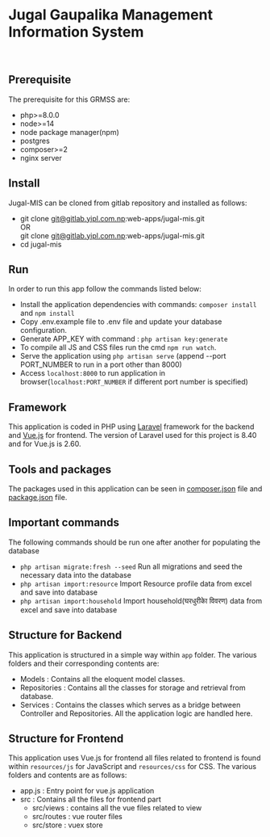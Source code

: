 
<h1> Jugal Gaupalika Management Information System </h1> <br/>

## Prerequisite

The prerequisite for this GRMSS are:
- php>=8.0.0
- node>=14
- node package manager(npm)
- postgres
- composer>=2
- nginx server

## Install
Jugal-MIS can be cloned from gitlab repository and installed as follows:
- git clone git@gitlab.yipl.com.np:web-apps/jugal-mis.git <br />
OR<br />
  git clone git@gitlab.yipl.com.np:web-apps/jugal-mis.git
- cd jugal-mis


## Run
In order to run this app follow the commands listed below:
- Install the application dependencies with commands: `composer install` and `npm install`
- Copy .env.example file to .env file and update your database configuration.
- Generate APP_KEY with command : `php artisan key:generate`
- To compile all JS and CSS files run the cmd `npm run watch`.
- Serve the application using `php artisan serve` (append --port PORT_NUMBER to run in a port other than 8000)
- Access `localhost:8000` to run application in browser(`localhost:PORT_NUMBER` if different port number is specified)

## Framework
This application is coded in PHP using [Laravel](http://laravel.com) framework for the backend and [Vue.js](https://vuejs.org/) for frontend. The version of Laravel used for this project is 8.40 and for Vue.js is 2.60.


## Tools and packages
The packages used in this application can be seen in [composer.json](https://gitlab.yipl.com.np/web-apps/jugal-mis/-/blob/master/composer.json) file and [package.json](https://gitlab.yipl.com.np/web-apps/jugal-mis/-/blob/master/package.json) file.

## Important commands
The following commands should be run one after another for populating the database 
- `php artisan migrate:fresh --seed` Run all migrations and seed the necessary data into the database
- `php artisan import:resource` Import Resource profile data from excel and save into database
- `php artisan import:household` Import household(घरधुरीकाे विवरण) data from excel and save into database

## Structure for Backend
This application is structured in a simple way within `app` folder. The various folders and their corresponding contents are:
- Models : Contains all the eloquent model classes.
- Repositories : Contains all the classes for storage and retrieval from database.
- Services : Contains the classes which serves as a bridge between Controller and Repositories. All the application logic are handled here.

## Structure for Frontend
This application uses Vue.js for frontend all files related to frontend is found within `resources/js` for JavaScript and `resources/css` for CSS. The various folders and contents are as follows:
- app.js : Entry point for vue.js application
- src : Contains all the files for frontend part
    - src/views : contains all the vue files related to view
    - src/routes : vue router files
    - src/store : vuex store

